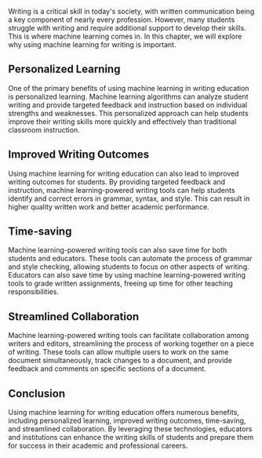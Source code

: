 

Writing is a critical skill in today's society, with written communication being a key component of nearly every profession. However, many students struggle with writing and require additional support to develop their skills. This is where machine learning comes in. In this chapter, we will explore why using machine learning for writing is important.

Personalized Learning
---------------------

One of the primary benefits of using machine learning in writing education is personalized learning. Machine learning algorithms can analyze student writing and provide targeted feedback and instruction based on individual strengths and weaknesses. This personalized approach can help students improve their writing skills more quickly and effectively than traditional classroom instruction.

Improved Writing Outcomes
-------------------------

Using machine learning for writing education can also lead to improved writing outcomes for students. By providing targeted feedback and instruction, machine learning-powered writing tools can help students identify and correct errors in grammar, syntax, and style. This can result in higher quality written work and better academic performance.

Time-saving
-----------

Machine learning-powered writing tools can also save time for both students and educators. These tools can automate the process of grammar and style checking, allowing students to focus on other aspects of writing. Educators can also save time by using machine learning-powered writing tools to grade written assignments, freeing up time for other teaching responsibilities.

Streamlined Collaboration
-------------------------

Machine learning-powered writing tools can facilitate collaboration among writers and editors, streamlining the process of working together on a piece of writing. These tools can allow multiple users to work on the same document simultaneously, track changes to a document, and provide feedback and comments on specific sections of a document.

Conclusion
----------

Using machine learning for writing education offers numerous benefits, including personalized learning, improved writing outcomes, time-saving, and streamlined collaboration. By leveraging these technologies, educators and institutions can enhance the writing skills of students and prepare them for success in their academic and professional careers.
